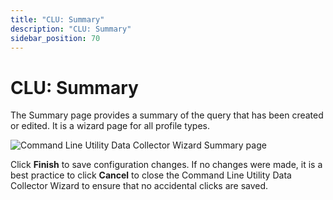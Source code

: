 ```yaml
---
title: "CLU: Summary"
description: "CLU: Summary"
sidebar_position: 70
---
```


# CLU: Summary

The Summary page provides a summary of the query that has been created or edited. It is a wizard
page for all profile types.

![Command Line Utility Data Collector Wizard Summary page](/images/accessanalyzer/12.0/admin/datacollector/commandlineutility/summary.webp)

Click **Finish** to save configuration changes. If no changes were made, it is a best practice to
click **Cancel** to close the Command Line Utility Data Collector Wizard to ensure that no
accidental clicks are saved.
